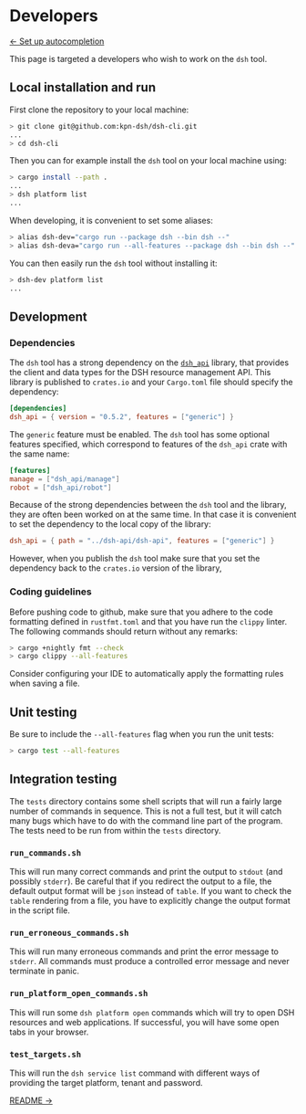 # Developers

[&#x2190; Set up autocompletion](autocompletion.md)

This page is targeted a developers who wish to work on the `dsh` tool.

## Local installation and run

First clone the repository to your local machine:

```bash
> git clone git@github.com:kpn-dsh/dsh-cli.git
...
> cd dsh-cli
```

Then you can for example install the `dsh` tool on your local machine using:

```bash
> cargo install --path .
...
> dsh platform list
...
```

When developing, it is convenient to set some aliases:

```bash
> alias dsh-dev="cargo run --package dsh --bin dsh --"
> alias dsh-deva="cargo run --all-features --package dsh --bin dsh --"
````

You can then easily run the `dsh` tool without installing it:

```bash
> dsh-dev platform list
...
```

## Development

### Dependencies

The `dsh` tool has a strong dependency on the [`dsh_api`](dsh_api) library,
that provides the client and data types for the DSH resource management API.
This library is published to `crates.io` and your `Cargo.toml` file
should specify the dependency:

```toml
[dependencies]
dsh_api = { version = "0.5.2", features = ["generic"] }
```

The `generic` feature must be enabled. The `dsh` tool has some optional features specified,
which correspond to features of the `dsh_api` crate with the same name:

```toml
[features]
manage = ["dsh_api/manage"]
robot = ["dsh_api/robot"]
```

Because of the strong dependencies between the `dsh` tool and the library,
they are often been worked on at the same time.
In that case it is convenient to set the dependency to the local copy of the library:

```toml
dsh_api = { path = "../dsh-api/dsh-api", features = ["generic"] }
```

However, when you publish the `dsh` tool make sure that you set the dependency
back to the `crates.io` version of the library,

### Coding guidelines

Before pushing code to github, make sure that you adhere to the code formatting defined in
`rustfmt.toml` and that you have run the `clippy` linter. The following commands should
return without any remarks:

```bash
> cargo +nightly fmt --check
> cargo clippy --all-features
```

Consider configuring your IDE to automatically apply the formatting rules when saving a file.

## Unit testing

Be sure to include the `--all-features` flag when you run the unit tests:

```bash
> cargo test --all-features
```

## Integration testing

The `tests` directory contains some shell scripts that will run a
fairly large number of commands in sequence. This is not a full test,
but it will catch many bugs which have to do with the command line part of the program.
The tests need to be run from within the `tests` directory.

### `run_commands.sh`

This will run many correct commands and print the output to `stdout` (and possibly `stderr`).
Be careful that if you redirect the output to a file,
the default output format will be `json` instead of `table`.
If you want to check the `table` rendering from a file,
you have to explicitly change the output format in the script file.

### `run_erroneous_commands.sh`

This will run many erroneous commands and print the error message to `stderr`.
All commands must produce a controlled error message and never terminate in panic.

### `run_platform_open_commands.sh`

This will run some `dsh platform open` commands which will try to open DSH resources and web
applications. If successful, you will have some open tabs in your browser.

### `test_targets.sh`

This will run the `dsh service list` command with different ways of providing the
target platform, tenant and password.

[README &#x2192;](README.md)
